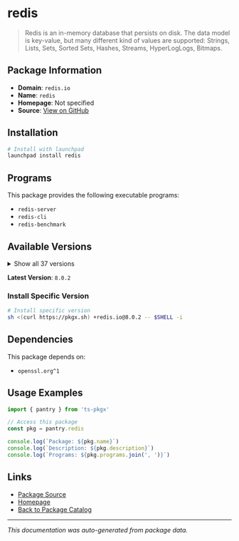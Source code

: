 # redis

> Redis is an in-memory database that persists on disk. The data model is key-value, but many different kind of values are supported: Strings, Lists, Sets, Sorted Sets, Hashes, Streams, HyperLogLogs, Bitmaps.

## Package Information

- **Domain**: `redis.io`
- **Name**: `redis`
- **Homepage**: Not specified
- **Source**: [View on GitHub](https://github.com/pkgxdev/pantry/tree/main/projects/redis.io/package.yml)

## Installation

```bash
# Install with launchpad
launchpad install redis
```

## Programs

This package provides the following executable programs:

- `redis-server`
- `redis-cli`
- `redis-benchmark`

## Available Versions

<details>
<summary>Show all 37 versions</summary>

- `8.0.2`, `8.0.1`, `8.0.0`, `7.4.4`, `7.4.2`
- `7.4.1`, `7.4.0`, `7.2.9`, `7.2.8`, `7.2.7`
- `7.2.6`, `7.2.5`, `7.2.4`, `7.2.3`, `7.2.2`
- `7.2.1`, `7.2.0`, `7.0.15`, `7.0.14`, `7.0.13`
- `7.0.12`, `7.0.11`, `7.0.10`, `7.0.9`, `7.0.8`
- `7.0.7`, `6.2.18`, `6.2.17`, `6.2.16`, `6.2.15`
- `6.2.14`, `6.2.13`, `6.2.12`, `6.2.11`, `6.0.20`
- `6.0.19`, `6.0.18`

</details>

**Latest Version**: `8.0.2`

### Install Specific Version

```bash
# Install specific version
sh <(curl https://pkgx.sh) +redis.io@8.0.2 -- $SHELL -i
```

## Dependencies

This package depends on:

- `openssl.org^1`

## Usage Examples

```typescript
import { pantry } from 'ts-pkgx'

// Access this package
const pkg = pantry.redis

console.log(`Package: ${pkg.name}`)
console.log(`Description: ${pkg.description}`)
console.log(`Programs: ${pkg.programs.join(', ')}`)
```

## Links

- [Package Source](https://github.com/pkgxdev/pantry/tree/main/projects/redis.io/package.yml)
- [Homepage](#)
- [Back to Package Catalog](../package-catalog.md)

---

*This documentation was auto-generated from package data.*
